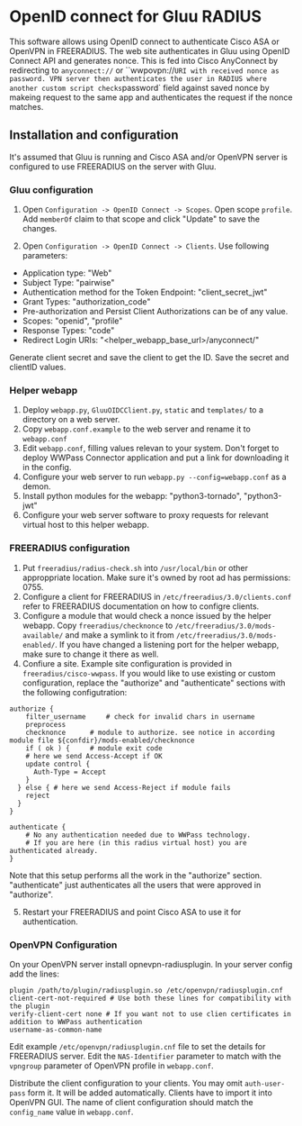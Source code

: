 # OpenID connect for Gluu RADIUS

This software allows using OpenID connect to authenticate Cisco ASA or OpenVPN in FREERADIUS. The web site authenticates in Gluu using OpenID Connect API and generates nonce. This is fed into Cisco AnyConnect by redirecting to `anyconnect://` or ``wwpovpn://` URI with received nonce as password. VPN server then authenticates the user in RADIUS where another custom script checks `password` field against saved nonce by makeing request to the same app and authenticates the request if the nonce matches.

## Installation and configuration

It's assumed that Gluu is running and Cisco ASA and/or OpenVPN server is configured to use FREERADIUS on the server with Gluu.

### Gluu configuration
1. Open `Configuration -> OpenID Connect -> Scopes`. Open scope `profile`. Add `memberOf` claim to that scope and click "Update" to save the changes.

2. Open `Configuration -> OpenID Connect -> Clients`. Use following parameters:
  - Application type: "Web"
  - Subject Type: "pairwise"
  - Authentication method for the Token Endpoint: "client_secret_jwt"
  - Grant Types: "authorization_code"
  - Pre-authorization and Persist Client Authorizations can be of any value.
  - Scopes: "openid", "profile"
  - Response Types: "code"
  - Redirect Login URIs: "<helper_webapp_base_url>/anyconnect/"

Generate client secret and save the client to get the ID.
Save the secret and clientID values.

### Helper webapp
1. Deploy `webapp.py`, `GluuOIDCClient.py`, `static` and `templates/` to a directory on a web server.
2. Copy `webapp.conf.example` to the web server and rename it to `webapp.conf`
3. Edit `webapp.conf`, filling values relevan to your system. Don't forget to deploy WWPass Connector application and put a link for downloading it in the config.
4. Configure your web server to run `webapp.py --config=webapp.conf` as a demon.
5. Install python modules for the webapp: "python3-tornado", "python3-jwt"
6. Configure your web server software to proxy requests for relevant virtual host to this helper webapp.

### FREERADIUS configuration

1. Put `freeradius/radius-check.sh` into `/usr/local/bin` or other approppriate location. Make sure it's owned by root ad has permissions: 0755.
2. Configure a client for FREERADIUS in `/etc/freeradius/3.0/clients.conf` refer to FREERADIUS documentation on how to configre clients.
3. Configure a module that would check a nonce issued by the helper webapp. Copy `freeradius/checknonce` to `/etc/freeradius/3.0/mods-available/` and make a symlink to it from `/etc/freeradius/3.0/mods-enabled/`. If you have changed a listening port for the helper webapp, make sure to change it there as well.
4. Confiure a site. Example site configuration is provided in `freeradius/cisco-wwpass`. If you would like to use existing or custom configuration, replace the "authorize" and "authenticate" sections with the following configutration:
```
authorize {
	filter_username		# check for invalid chars in username
	preprocess
	checknonce		# module to authorize. see notice in according module file ${confdir}/mods-enabled/checknonce
	if ( ok ) {		# module exit code
    # here we send Access-Accept if OK
    update control {
      Auth-Type = Accept
    }
  } else { # here we send Access-Reject if module fails
    reject
  }
}

authenticate {
	# No any authentication needed due to WWPass technology.
	# If you are here (in this radius virtual host) you are authenticated already.
}
```
Note that this setup performs all the work in the "authorize" section. "authenticate" just authenticates all the users that were approved in "authorize".

5. Restart your FREERADIUS and point Cisco ASA to use it for authentication.


### OpenVPN Configuration

On your OpenVPN server install opnevpn-radiusplugin.
In your server config add the lines:
```
plugin /path/to/plugin/radiusplugin.so /etc/openvpn/radiusplugin.cnf
client-cert-not-required # Use both these lines for compatibility with the plugin
verify-client-cert none # If you want not to use clien certificates in addition to WWPass authentication
username-as-common-name
```
Edit example `/etc/openvpn/radiusplugin.cnf` file to set the details for FREERADIUS server. Edit the `NAS-Identifier` parameter to match with the `vpngroup` parameter of OpenVPN profile in `webapp.conf`.

Distribute the client configuration to your clients. You may omit `auth-user-pass` form it. It will be added automatically.
Clients have to import it into OpenVPN GUI. The name of client configuration should match the `config_name` value in `webapp.conf`.